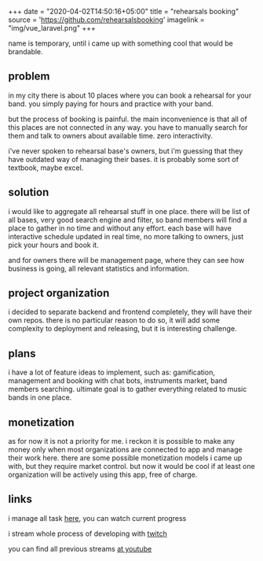 +++
date = "2020-04-02T14:50:16+05:00"
title = "rehearsals booking"
source = 'https://github.com/rehearsalsbooking'
imagelink = "img/vue_laravel.png"
+++

name is temporary, until i came up with something cool that would be brandable.
## problem

in my city there is about 10 places where you can book a rehearsal for your band. you simply paying for hours and practice with your band.

but the process of booking is painful. the main inconvenience is that all of this places are not connected in any way. you have to manually search for them and talk to owners about available time. zero interactivity.

i've never spoken to rehearsal base's owners, but i'm guessing that they have outdated way of managing their bases. it is probably some sort of textbook, maybe excel.

## solution

i would like to aggregate all rehearsal stuff in one place. there will be list of all bases, very good search engine and filter, so band members will find a place to gather in no time and without any effort. each base will have interactive schedule updated in real time, no more talking to owners, just pick your hours and book it. 

and for owners there will be management page, where they can see how business is going, all relevant statistics and information.

## project organization

i decided to separate backend and frontend completely, they will have their own repos. there is no particular reason to do so, it will add some complexity to deployment and releasing, but it is interesting challenge.

## plans

i have a lot of feature ideas to implement, such as: gamification, management and booking with chat bots, instruments market, band members searching. ultimate goal is to gather everything related to music bands in one place.

## monetization

as for now it is not a priority for me. i reckon it is possible to make any money only when most organizations are connected to app and manage their work here. there are some possible monetization models i came up with, but they require market control. but now it would be cool if at least one organization will be actively using this app, free of charge.

## links

i manage all task <a href="https://github.com/orgs/rehearsalsbooking/projects" target="_blank">here</a>, you can watch current progress

i stream whole process of developing with <a href="https://www.twitch.tv/belamov" target="_blank">twitch</a>

you can find all previous streams <a href="https://www.youtube.com/playlist?list=pl2znuyuctng8lhurx4mel12f5w-uoaqnn" target="_blank">at youtube</a>
